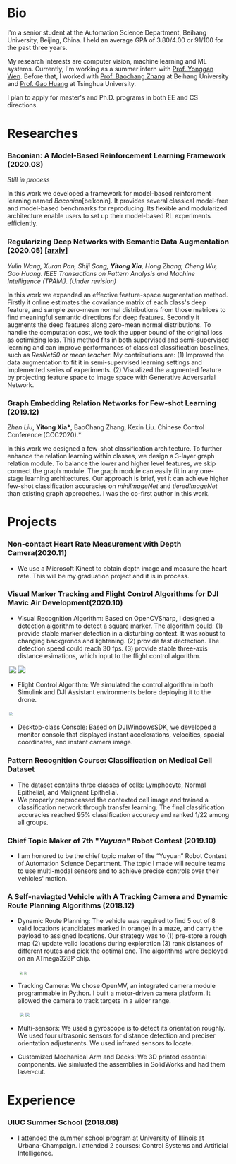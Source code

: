 # Bio
<p>
I'm a senior student at the Automation Science Department, Beihang University, Beijing, China. I held an average GPA of 3.80/4.00 or 91/100 for the past three years.
</p>  
<p>
My research interests are computer vision, machine learning and ML systems. Currently, I'm working as a summer intern with <a href="https://www.ntu.edu.sg/home/ygwen/">Prof. Yonggan Wen</a>. Before that, I worked with <a href="https://scholar.google.co.jp/citations?user=WH0J_34AAAAJ&hl=en&oi=ao">Prof. Baochang Zhang</a> at Beihang University and <a href="http://www.gaohuang.net/">Prof. Gao Huang</a> at Tsinghua University.
</p>
<p>       
I plan to apply for master's and Ph.D. programs in both EE and CS directions.
</p>


# Researches
### Baconian: A Model-Based Reinforcement Learning Framework (2020.08)
*Still in process*

In this work we developed a framework for model-based reinforcment learning named *Baconian*[beˈkonin]. It provides several classical model-free and model-based benchmarks for reproducing. Its flexible and modularized architecture enable users to set up their model-based RL experiments efficiently. 

### Regularizing Deep Networks with Semantic Data Augmentation (2020.05) [<a href="https://arxiv.org/abs/2007.10538">arxiv</a>]
*Yulin Wang, Xuran Pan, Shiji Song, **Yitong Xia**, Hong Zhang, Cheng Wu, Gao Huang*. *IEEE Transactions on Pattern Analysis and Machine Intelligence (TPAMI). (Under revision)*

In this work we expanded an effective feature-space augmentation method. Firstly it online estimates the covariance matrix of each class's deep feature, and sample zero-mean normal distributions from those matrices to find meaningful semantic directions for deep features. Secondly it augments the deep features along zero-mean normal distributions. To handle the computation cost, we took the upper bound of the original loss as optimizing loss. This method fits in both supervised and semi-supervised learning and can improve performances of classical classification baselines, such as *ResNet50* or *mean teacher*. My contributions are: (1) Improved the data augmentation to fit it in semi-supervised learning settings and implemented series of experiments. (2) Visualized the augmented feature by projecting feature space to image space with Generative Adversarial Network.

### Graph Embedding Relation Networks for Few-shot Learning (2019.12)
*Zhen Liu*, **Yitong Xia\***, BaoChang Zhang, Kexin Liu. Chinese Control Conference (CCC2020).*

In this work we designed a few-shot classification architecture. To further enhance the relation learning within classes, we design a 3-layer graph relation module. To balance the lower and higher level features, we skip connect the graph module. The graph module can easily fit in any one-stage learning architectures. Our approach is brief, yet it can achieve higher few-shot classification accuracies on _miniImageNet_ and _tieredImageNet_ than existing graph approaches. I was the co-first author in this work.


# Projects
### Non-contact Heart Rate Measurement with Depth Camera(2020.11)
- We use a Microsoft Kinect to obtain depth image and measure the heart rate. This will be my graduation project and it is in process.

### Visual Marker Tracking and Flight Control Algorithms for DJI Mavic Air Development(2020.10)
- Visual Recognition Algorithm: Based on OpenCVSharp, I designed a detection algorithm to detect a square marker. The algorithm could: (1) provide stable marker detection in a disturbing context. It was robust to changing backgronds and lightening. (2) provide fast dectection. The detection speed could reach 30 fps. (3) provide stable three-axis distance esimations, which input to the flight control algorithm.

​                              <img src="marker_recognition.png" style="zoom:100%;">       <img src="drone_tracking.gif" style="zoom:110%;" />

- Flight Control Algorithm: We simulated the control algorithm in both Simulink and DJI Assistant environments before deploying it to the drone.

​                                                       <img src="drone_simulation.png" style="zoom:50%;"> 
- Desktop-class Console: Based on DJIWindowsSDK, we developed a monitor console that displayed instant accelerations, velocities, spacial coordinates, and instant camera image.

### Pattern Recognition Course: Classification on Medical Cell Dataset
- The dataset contains three classes of cells: Lymphocyte, Normal Epithelial, and Malignant Epithelial.
- We properly preprocessed the contexted cell image and trained a classification network through transfer learning. The final classification accuracies reached 95% classification accuracy and ranked 1/22 among all groups.

### Chief Topic Maker of 7th "_Yuyuan_" Robot Contest  (2019.10)

- I am honored to be the chief topic maker of the “Yuyuan” Robot Contest of Automation Science Department. The topic I made will require teams to use multi-modal sensors and to achieve precise controls over their vehicles' motion.

### A Self-naviagted Vehicle with A Tracking Camera and Dynamic Route Planning Algorithms (2018.12)

- Dynamic Route Planning: The vehicle was required to find 5 out of 8 valid locations (candidates marked in orange) in a maze, and carry the payload to assigned locations. Our strategy was to (1) pre-store a rough map (2) update valid locations during exploration (3) rank distances of different routes and pick the optimal one. The algorithms were deployed on an ATmega328P chip.

    ​					          <img src="sideview.jpg" style="zoom:40%;" />     <img src="maze.jpg" style="zoom:40%;" />


- Tracking Camera: We chose OpenMV, an integrated camera module programmable in Python. I built a motor-driven camera platform. It allowed the camera to track targets in a wider range. 

    ​                                    <img src="tracking 00_00_04-00_00_11.gif" style="zoom:60%;" />     <img src="tracking detail 00_00_00-00_00_06.gif" style="zoom:60%;" />

- Multi-sensors: We used a gyroscope is to detect its orientation roughly. We used four ultrasonic sensors for distance detection and preciser orientation adjustments. We used infrared sensors to locate.

- Customized Mechanical Arm and Decks: We 3D printed essential components. We simluated the assemblies in SolidWorks and had them laser-cut.


# Experience
### UIUC Summer School (2018.08)

- I attended the summer school program at University of Illinois at Urbana-Champaign. I attended 2 courses: Control Systems and Artificial Intelligence.


